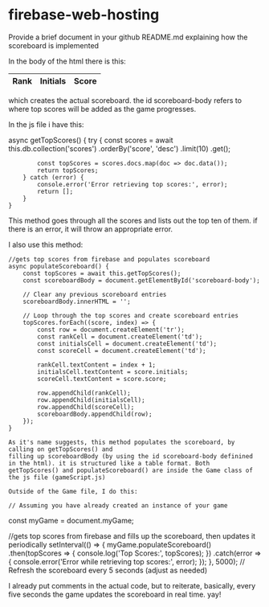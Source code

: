 # firebase-web-hosting
Provide a brief document in your github README.md explaining how the scoreboard is implemented

In the body of the html there is this: 
<div id="scoreboard">
        <table>
            <thead>
                <tr>
                    <th>Rank</th>
                    <th>Initials</th>
                    <th>Score</th>
                </tr>
            </thead>
            <tbody id="scoreboard-body">
                <!-- This is where the top scores will be dynamically inserted -->
            </tbody>
        </table>
    </div>
which creates the actual scoreboard. the id scoreboard-body refers to where top scores will be added as the game progresses.

In the js file i have this:

async getTopScores() {
        try {
            const scores = await this.db.collection('scores')
                .orderBy('score', 'desc')
                .limit(10)
                .get();

            const topScores = scores.docs.map(doc => doc.data());
            return topScores;
        } catch (error) {
            console.error('Error retrieving top scores:', error);
            return [];
        }
    }

This method goes through all the scores and lists out the top ten of them. if there is an error,
it will throw an appropriate error. 

I also use this method:

    //gets top scores from firebase and populates scoreboard
    async populateScoreboard() {
        const topScores = await this.getTopScores();
        const scoreboardBody = document.getElementById('scoreboard-body');
    
        // Clear any previous scoreboard entries
        scoreboardBody.innerHTML = '';
    
        // Loop through the top scores and create scoreboard entries
        topScores.forEach((score, index) => {
            const row = document.createElement('tr');
            const rankCell = document.createElement('td');
            const initialsCell = document.createElement('td');
            const scoreCell = document.createElement('td');
    
            rankCell.textContent = index + 1;
            initialsCell.textContent = score.initials;
            scoreCell.textContent = score.score;
    
            row.appendChild(rankCell);
            row.appendChild(initialsCell);
            row.appendChild(scoreCell);
            scoreboardBody.appendChild(row);
        });
    }    

    As it's name suggests, this method populates the scoreboard, by calling on getTopScores() and 
    filling up scoreboardBody (by using the id scoreboard-body definined in the html). it is structured like a table format. Both getTopScores() and populateScoreboard() are inside the Game class of the js file (gameScript.js)

    Outside of the Game file, I do this:

    // Assuming you have already created an instance of your game
const myGame = document.myGame;

//gets top scores from firebase and fills up the scoreboard, then updates it periodically
setInterval(() => {
    myGame.populateScoreboard()
      .then(topScores => {
        console.log('Top Scores:', topScores);
      })
      .catch(error => {
        console.error('Error while retrieving top scores:', error);
      });
  }, 5000); // Refresh the scoreboard every 5 seconds (adjust as needed)

I already put comments in the actual code, but to reiterate, basically, every five seconds the game updates the scoreboard in real time. yay! 

